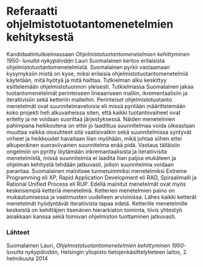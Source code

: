 # Referaatti ohjelmistotuotantomenetelmien kehityksestä
Kandidaatintutkielmassaan *Ohjelmistotuotantomenetelmien kehittyminen 1950-
luvulta nykypäivään* Lauri Suomalainen kertoo erilaisista ohjelmistotuotantomenetelmistä. Suomalainen pyrkii vastaamaan kysymyksiin mistä on kyse, miksi erilaisia ohjelmistotuotantomenetelmiä käytetään, mitä hyötyä ja mitä haittaa. Tutkielman alku keskittyy esittelemään ohjelmistotuonnon yleisesti. Tutkielmassa Suomalainen jakaa tuotantomenetelmät perinteiseen lineaariseen malliin, ikrementaalisiin ja iteratiivisiin sekä ketteriin malleihin. Perinteiset ohjelmistotuotanto menetelmät ovat suunnitelmavetoisia eli missä pyritään määrittelemään koko projekti heti alkuvaiheissa siten, että kaikki tuotantovaiheet ovat eritelty ja ne voidaan suorittaa järjestyksessä. Näiden menetelmien pahimpana heikkoutena on ettei jo laadittua suunnitelmaa voida oikeastaan muuttaa vaikka olosuhteet sitä vaatisivatkin sekä suunnitelmissa syntyvät virheet ja heikkoudet havaitaan liian myöhään, mikä johtaa siihen ettei alkuperäinen suoraviivainen suunnitelma enää pidä. Vastaus tälläisiin ongelmiin on pyritty löytämään inkremantaalisista ja iteratiivisita menetelmistä, missä suunnitelmia ei laadita liian paljoa etukäteen ja ohjelman kehitystä tehdään jatkuvasti, jolloin suunnitelmia voidaan parantaa. Suomalainen mainitsee tunnetuimmiksi menetelmiksi Extreme Programming eli XP, Rapid Application Development eli RAD, Spiraalimalli ja Rational Unified Process eli RUP. Edellä mainitut menetelmät ovat myös keskeisempiä ketteriä menetelmiä. Ketterien menetelmien paino on mukautumisessa ja vaatimusten uudelleen arvioinissa. Lähes kaikki ketterät menetelmät hyödyntävät iteratiivista tapaa edetä. Ketterille menetelmille keskeistä on kehittäjien itsenänen hierarkiaton toiminta, tiivis yhtestyö asiakkaan kanssa sekä toimivan ohjelmiston tuottaminen jatkuvasti.

### Lähteet

Suomalainen Lauri,
*Ohjelmistotuotantomenetelmien kehittyminen 1950-
luvulta nykypäivään*, Helsingin yliopisto tietojenkäsittelytieteen laitos, 2. helmikuuta 2014

